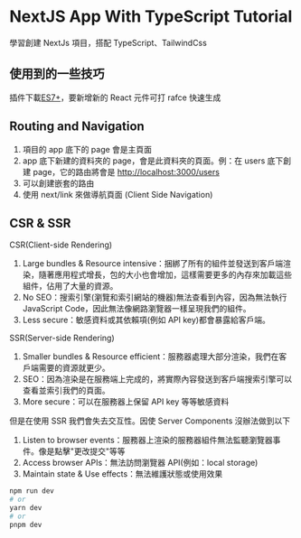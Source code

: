 # NextJS App With TypeScript Tutorial

學習創建 NextJs 項目，搭配 TypeScript、TailwindCss

## 使用到的一些技巧

插件下載[ES7+](https://marketplace.visualstudio.com/items?itemName=dsznajder.es7-react-js-snippets)，要新增新的 React 元件可打 rafce 快速生成

## Routing and Navigation

1. 項目的 app 底下的 page 會是主頁面
2. app 底下新建的資料夾的 page，會是此資料夾的頁面。例：在 users 底下創建 page，它的路由將會是 [http://localhost:3000/users](http://localhost:3000/users)
3. 可以創建嵌套的路由
4. 使用 next/link 來做導航頁面 (Client Side Navigation)

## CSR & SSR

CSR(Client-side Rendering)

1. Large bundles & Resource intensive：捆綁了所有的組件並發送到客戶端渲染，隨著應用程式增長，包的大小也會增加，這樣需要更多的內存來加載這些組件，佔用了大量的資源。
2. No SEO：搜索引擎(瀏覽和索引網站的機器)無法查看到內容，因為無法執行 JavaScript Code，因此無法像網路瀏覽器一樣呈現我們的組件。
3. Less secure：敏感資料或其依賴項(例如 API key)都會暴露給客戶端。

SSR(Server-side Rendering)

1. Smaller bundles & Resource efficient：服務器處理大部分渲染，我們在客戶端需要的資源就更少。
2. SEO：因為渲染是在服務端上完成的，將實際內容發送到客戶端搜索引擎可以查看並索引我們的頁面。
3. More secure：可以在服務器上保留 API key 等等敏感資料

但是在使用 SSR 我們會失去交互性。因使 Server Components 沒辦法做到以下

1. Listen to browser events：服務器上渲染的服務器組件無法監聽瀏覽器事件。像是點擊"更改提交"等等
2. Access browser APIs：無法訪問瀏覽器 API(例如：local storage)
3. Maintain state & Use effects：無法維護狀態或使用效果

```bash
npm run dev
# or
yarn dev
# or
pnpm dev
```
